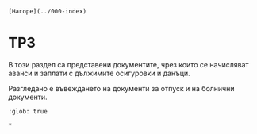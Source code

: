 ```{only} html
[Нагоре](../000-index)
```

# ТРЗ

В този раздел са представени документите, чрез които се начисляват аванси и заплати с дължимите осигуровки и данъци.  

Разгледано е въвеждането на документи за отпуск и на болнични документи.  

```{toctree}
:glob: true

*
```
